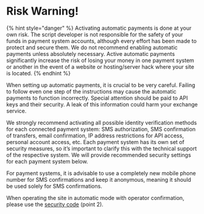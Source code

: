 # Risk Warning!

{% hint style="danger" %}
Activating automatic payments is done at your own risk. The script developer is not responsible for the safety of your funds in payment system accounts, although every effort has been made to protect and secure them. We do not recommend enabling automatic payments unless absolutely necessary. Active automatic payments significantly increase the risk of losing your money in one payment system or another in the event of a website or hosting/server hack where your site is located.
{% endhint %}

When setting up automatic payments, it is crucial to be very careful. Failing to follow even one step of the instructions may cause the automatic payments to function incorrectly. Special attention should be paid to API keys and their security. A leak of this information could harm your exchange service.

We strongly recommend activating all possible identity verification methods for each connected payment system: SMS authorization, SMS confirmation of transfers, email confirmation, IP address restrictions for API access, personal account access, etc. Each payment system has its own set of security measures, so it’s important to clarify this with the technical support of the respective system. We will provide recommended security settings for each payment system below.

For payment systems, it is advisable to use a completely new mobile phone number for SMS confirmations and keep it anonymous, meaning it should be used solely for SMS confirmations.

When operating the site in automatic mode with operator confirmation, please use the [security code](https://premium.gitbook.io/main/osnovnye-nastroiki/nastroiki/administratory-i-polzovateli/paroli-bezopasnosti) (point 2).